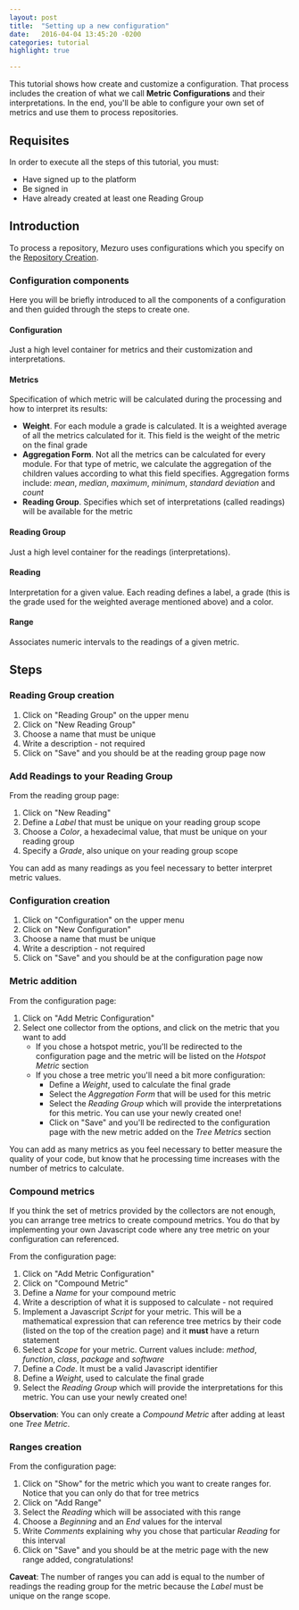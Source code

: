 ```yaml
---
layout: post
title:  "Setting up a new configuration"
date:   2016-04-04 13:45:20 -0200
categories: tutorial
highlight: true

---
```


This tutorial shows how create and customize a configuration. That process includes the creation of what we call __Metric Configurations__ and their interpretations. In the end, you'll be able to configure your own set of metrics and use them to process repositories.

## Requisites
In order to execute all the steps of this tutorial, you must:

  - Have signed up to the platform
  - Be signed in
  - Have already created at least one Reading Group

## Introduction
To process a repository, Mezuro uses configurations which you specify on the [Repository Creation](/tutorial/2016/04/01/tutorial-analysis.html).

### Configuration components

Here you will be briefly introduced to all the components of a configuration and then guided through the steps to create one.

#### Configuration
Just a high level container for metrics and their customization and interpretations.

#### Metrics
Specification of which metric will be calculated during the processing and how to interpret its results:

  - __Weight__. For each module a grade is calculated. It is a weighted average of all the metrics calculated for it. This field is the weight of the metric on the final grade
  - __Aggregation Form__. Not all the metrics can be calculated for every module. For that type of metric, we calculate the aggregation of the children values according to what this field specifies. Aggregation forms include: _mean_, _median_, _maximum_, _minimum_, _standard deviation_ and _count_
  - __Reading Group__. Specifies which set of interpretations (called readings) will be available for the metric

#### Reading Group
Just a high level container for the readings (interpretations).

#### Reading
Interpretation for a given value. Each reading defines a label, a grade (this is the grade used for the weighted average mentioned above) and a color.

#### Range
Associates numeric intervals to the readings of a given metric.

## Steps

### Reading Group creation
  1. Click on "Reading Group" on the upper menu
  2. Click on "New Reading Group"
  3. Choose a name that must be unique
  4. Write a description - not required
  5. Click on "Save" and you should be at the reading group page now

### Add Readings to your Reading Group
From the reading group page:

  1. Click on "New Reading"
  2. Define a _Label_ that must be unique on your reading group scope
  3. Choose a _Color_, a hexadecimal value, that must be unique on your reading group
  4. Specify a _Grade_, also unique on your reading group scope

You can add as many readings as you feel necessary to better interpret metric values.

### Configuration creation
  1. Click on "Configuration" on the upper menu
  2. Click on "New Configuration"
  3. Choose a name that must be unique
  4. Write a description - not required
  5. Click on "Save" and you should be at the configuration page now

### Metric addition
From the configuration page:

  1. Click on "Add Metric Configuration"
  2. Select one collector from the options, and click on the metric that you want to add
     - If you chose a hotspot metric, you'll be redirected to the configuration page and the metric will be listed on the _Hotspot Metric_ section
     - If you chose a tree metric you'll need a bit more configuration:
       - Define a _Weight_, used to calculate the final grade
       - Select the _Aggregation Form_ that will be used for this metric
       - Select the _Reading Group_ which will provide the interpretations for this metric. You can use your newly created one!
       - Click on "Save" and you'll be redirected to the configuration page with the new metric added on the _Tree Metrics_ section

You can add as many metrics as you feel necessary to better measure the quality of your code, but know that he processing time increases with the number of metrics to calculate.

### Compound metrics
If you think the set of metrics provided by the collectors are not enough, you can arrange tree metrics to create compound metrics. You do that by implementing your own Javascript code where any tree metric on your configuration can referenced.

From the configuration page:

  1. Click on "Add Metric Configuration"
  2. Click on "Compound Metric"
  3. Define a _Name_ for your compound metric
  4. Write a description of what it is supposed to calculate - not required
  5. Implement a Javascript _Script_ for your metric. This will be a mathematical expression that can reference tree metrics by their code (listed on the top of the creation page) and it __must__ have a return statement
  6. Select a _Scope_ for your metric. Current values include: _method_, _function_, _class_, _package_ and _software_
  7. Define a _Code_. It must be a valid Javascript identifier
  8. Define a _Weight_, used to calculate the final grade
  9. Select the _Reading Group_ which will provide the interpretations for this metric. You can use your newly created one!

__Observation__: You can only create a _Compound Metric_ after adding at least one _Tree Metric_.

### Ranges creation
From the configuration page:

  1. Click on "Show" for the metric which you want to create ranges for. Notice that you can only do that for tree metrics
  2. Click on "Add Range"
  3. Select the _Reading_ which will be associated with this range
  4. Choose a _Beginning_ and an _End_ values for the interval
  5. Write _Comments_ explaining why you chose that particular _Reading_ for this interval
  6. Click on "Save" and you should be at the metric page with the new range added, congratulations!

__Caveat__: The number of ranges you can add is equal to the number of readings the reading group for the metric because the _Label_ must be unique on the range scope.
